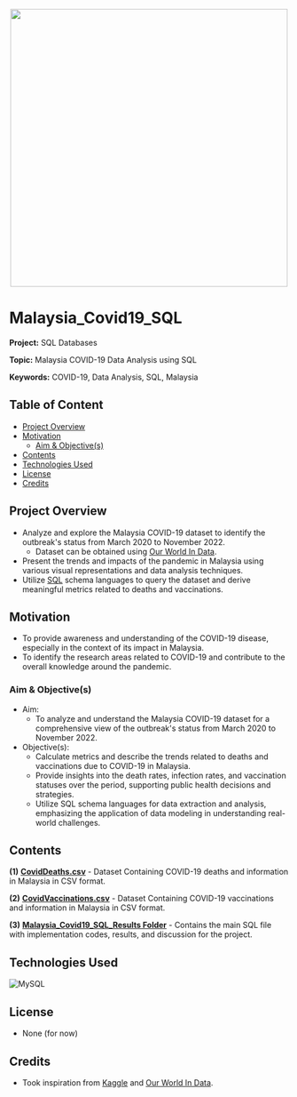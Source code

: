 <p align="center">
    <img width="500" src="https://hrmasia.com/wp-content/uploads/2020/04/143084836_m.jpg">
</p>

# Malaysia_Covid19_SQL

**Project:** SQL Databases

**Topic:** Malaysia COVID-19 Data Analysis using SQL

**Keywords:** COVID-19, Data Analysis, SQL, Malaysia



## Table of Content
- [Project Overview](#Project-Overview)
- [Motivation](#Motivation)
    - [Aim & Objective(s)](#Aim--Objective(s))
- [Contents](#Contents)
- [Technologies Used](#Technologies-Used)
- [License](#License)
- [Credits](#Credits)



## Project Overview
- Analyze and explore the Malaysia COVID-19 dataset to identify the outbreak's status from March 2020 to November 2022.
    - Dataset can be obtained using [Our World In Data](https://ourworldindata.org/covid-deaths).
- Present the trends and impacts of the pandemic in Malaysia using various visual representations and data analysis techniques.
- Utilize [SQL](https://en.wikipedia.org/wiki/SQL) schema languages to query the dataset and derive meaningful metrics related to deaths and vaccinations.





## Motivation
- To provide awareness and understanding of the COVID-19 disease, especially in the context of its impact in Malaysia.
- To identify the research areas related to COVID-19 and contribute to the overall knowledge around the pandemic.



### Aim & Objective(s)
- Aim:
    - To analyze and understand the Malaysia COVID-19 dataset for a comprehensive view of the outbreak's status from March 2020 to November 2022.
- Objective(s): 
    - Calculate metrics and describe the trends related to deaths and vaccinations due to COVID-19 in Malaysia.
    - Provide insights into the death rates, infection rates, and vaccination statuses over the period, supporting public health decisions and strategies.
    - Utilize SQL schema languages for data extraction and analysis, emphasizing the application of data modeling in understanding real-world challenges.



## Contents
**(1)** [**CovidDeaths.csv**](https://github.com/jarrodtky/Malaysia_Covid19_SQL/blob/5178ae97fe40789515117feb6a7d4b061f747fc1/CovidDeaths.csv)
    - Dataset Containing COVID-19 deaths and information in Malaysia in CSV format.

**(2)** [**CovidVaccinations.csv**](https://github.com/jarrodtky/Malaysia_Covid19_SQL/blob/5178ae97fe40789515117feb6a7d4b061f747fc1/CovidVaccinations.csv)
    - Dataset Containing COVID-19 vaccinations and information in Malaysia in CSV format.

**(3)** [**Malaysia_Covid19_SQL_Results Folder**](https://github.com/jarrodtky/Malaysia_Covid19_SQL/tree/e4d916b7b373de0442ee143f610799b1a5f62689/Malaysia_Covid19_SQL_Results)
    - Contains the main SQL file with implementation codes, results, and discussion for the project.



## Technologies Used
<p </p>

![MySQL](https://img.shields.io/badge/mysql-%2300f.svg?style=for-the-badge&logo=mysql&logoColor=white)

<p </p>



## License
- None (for now)



## Credits
- Took inspiration from [Kaggle](https://www.kaggle.com/datasets/yeanzc/malaysia-covid19-dataset) and [Our World In Data](https://ourworldindata.org/covid-deaths).


